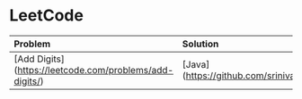 # LeetCode
| Problem | Solution |
| :--- | :--- |
| [Add Digits] (https://leetcode.com/problems/add-digits/) | [Java] (https://github.com/srinivaskcg/LeetCode/blob/master/LeetCode/src/interview/practice/AddDigits.java) |

